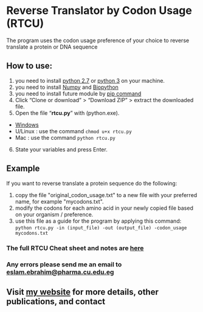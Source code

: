 # Reverse Translator by Codon Usage (RTCU)
 The program uses the codon usage preference of your choice to reverse translate a protein or DNA sequence

## How to use:
1.	you need to install [python 2.7](https://www.python.org/downloads/) or [python 3](https://www.python.org/downloads/) on your machine.
2. you need to install [Numpy](https://pypi.python.org/pypi/numpy) and [Biopython](http://biopython.org/wiki/Download)
3. you need to install future module by [pip command](https://docs.python.org/3/installing/)
4.	Click “Clone or download” > “Download ZIP” > extract the downloaded file.
5.	Open the file “**rtcu.py**” with (python.exe).
  * [Windows](http://stackoverflow.com/a/1527012/7414020)
  * U/Linux : use the command `chmod u+x rtcu.py`
  * Mac : use the command `python rtcu.py`
6.	State your variables and press Enter.

## Example

If you want to reverse translate a protein sequence do the following:
1. copy the file "original_codon_usage.txt" to a new file with your preferred name, for example "mycodons.txt".
2. modify the codons for each amino acid in your newly copied file based on your organism / preference.
3. use this file as a guide for the program by applying this command:  
`python rtcu.py -in (input_file) -out (output_file) -codon_usage mycodons.txt`

### **The full RTCU Cheat sheet and notes are [here](https://github.com/Eslam-Samir-Ragab/RTCU/blob/master/RTCU%20Cheat%20sheet.pdf)**


### Any errors please send me an email to <eslam.ebrahim@pharma.cu.edu.eg>
## Visit [my website](https://sites.google.com/pharma.cu.edu.eg/eslam-ibrahim/) for more details, other publications, and contact
